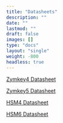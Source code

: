 ```yaml
---
title: "Datasheets"
description: ""
date: ""
lastmod: ""
draft: false
images: []
type: "docs"
layout: "single"
weight: -800
headless: true
---
```


<p><a href="https://www.zymbit.com/wp-content/uploads/2018/12/Zymbit-Data-Sheet-Zymkey-4i-DATA-SHEET-04100910A2.pdf">Zymkey4 Datasheet</a></p>
<p><a href="https://docs.zymbit.com/datasheets/zymkey5/">Zymkey5 Datasheet</a></p>
<p><a href="https://www.zymbit.com/wp-content/uploads/2021/05/Zymbit-DataSheet_HSM4_24000910_20210513_D1.pdf">HSM4 Datasheet</a></p>
<p><a href="https://www.zymbit.com/wp-content/uploads/2021/05/Zymbit-DataSheet_HSM6_24000911_20210513_D1.pdf">HSM6 Datasheet</a></p>
